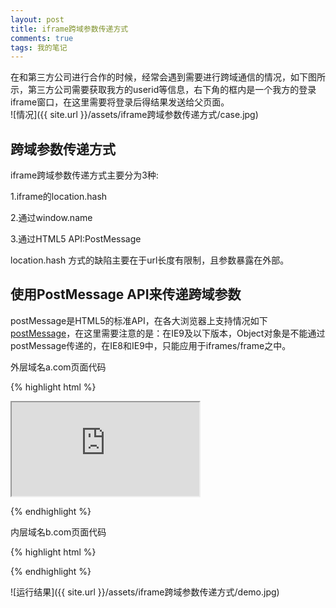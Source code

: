 ```yaml
---
layout: post
title: iframe跨域参数传递方式
comments: true
tags: 我的笔记
---
```


在和第三方公司进行合作的时候，经常会遇到需要进行跨域通信的情况，如下图所示，第三方公司需要获取我方的userid等信息，右下角的框内是一个我方的登录iframe窗口，在这里需要将登录后得结果发送给父页面。   
![情况]({{ site.url }}/assets/iframe跨域参数传递方式/case.jpg)

## 跨域参数传递方式   

iframe跨域参数传递方式主要分为3种:   
   
1.iframe的location.hash   

2.通过window.name   

3.通过HTML5 API:PostMessage   

location.hash 方式的缺陷主要在于url长度有限制，且参数暴露在外部。   


## 使用PostMessage API来传递跨域参数

postMessage是HTML5的标准API，在各大浏览器上支持情况如下[postMessage](http://caniuse.com/#search=postmessage)，在这里需要注意的是：在IE9及以下版本，Object对象是不能通过postMessage传递的，在IE8和IE9中，只能应用于iframes/frame之中。   

外层域名a.com页面代码   

{% highlight html %}
<!DOCTYPE html>
<html>
<head>
    <meta charset="utf-8">
    <title>PostMessage</title>
<head>
<body>
<iframe id="f" src="http://a.com/inner.html" onload="sendMsg()"></iframe>
<div class="content"></div>
<script>
window.addEventListener('message',function(e){
	document.getElementsByClassName('content')[0].innerHTML=e.data;	
},false);

function sendMsg(){
	var _iframe=window.frames[0];
	_iframe.postMessage("PostMessage outer to inner","http://a.com/inner.html");
}
</script>
</body>
</html>
{% endhighlight %} 

  
内层域名b.com页面代码   

{% highlight html %}
<!DOCTYPE html>
<html>
<head>
    <meta charset="utf-8">
    <title>PostMessage</title>
<head>
<body>
<script>
window.addEventListener('message',function(e){
  	if (e.origin !== "http://a.com")return;
	document.write(e.data);	
	e.source.postMessage("PostMessageinner to outer",e.origin);	
});
</script>
</body>
</html>
{% endhighlight %} 


   
![运行结果]({{ site.url }}/assets/iframe跨域参数传递方式/demo.jpg)




